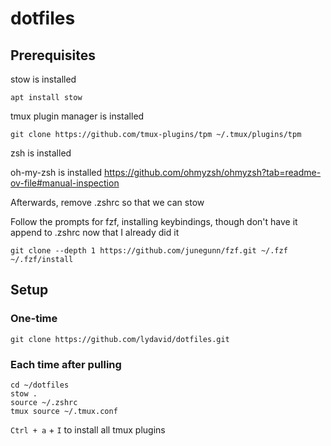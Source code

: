 # dotfiles

## Prerequisites

stow is installed
```
apt install stow
```

tmux plugin manager is installed
```
git clone https://github.com/tmux-plugins/tpm ~/.tmux/plugins/tpm
```

zsh is installed

oh-my-zsh is installed
https://github.com/ohmyzsh/ohmyzsh?tab=readme-ov-file#manual-inspection

Afterwards, remove .zshrc so that we can stow

Follow the prompts for fzf, installing keybindings, though don't have it append to .zshrc now that I already did it
```
git clone --depth 1 https://github.com/junegunn/fzf.git ~/.fzf
~/.fzf/install
```


## Setup

### One-time

```
git clone https://github.com/lydavid/dotfiles.git
```

### Each time after pulling

```
cd ~/dotfiles
stow .
source ~/.zshrc
tmux source ~/.tmux.conf
```

`Ctrl + a` + `I` to install all tmux plugins
